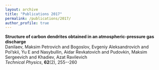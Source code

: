 ```yaml
---
layout: archive
title: "Publications 2017"
permalink: /publications/2017/
author_profile: true
---
```


**Structure of carbon dendrites obtained in an atmospheric-pressure gas discharge**<br />Danilaev, Maksim Petrovich and Bogoslov, Evgeniy Aleksandrovich and Pol’skii, Yu E and Nasybullin, Aidar Revkatovich and Pudovkin, Maksim Sergeevich and Khadiev, Azat Ravilevich<br />*Technical Physics*, **62**(2), 255--260<br /><br />